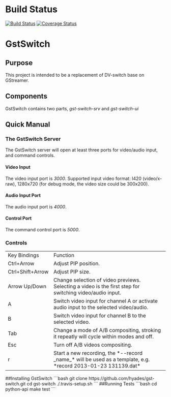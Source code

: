 # Build Status
[![Build Status](https://travis-ci.org/hyades/gst-switch.png?branch=master)](https://travis-ci.org/hyades/gst-switch)
[![Coverage Status](https://coveralls.io/repos/hyades/gst-switch/badge.png?branch=master)](https://coveralls.io/r/hyades/gst-switch?branch=master)

# GstSwitch
## Purpose
This project is intended to be a replacement of DV-switch base on GStreamer.
## Components
GstSwitch contains two parts, *gst-switch-srv* and *gst-switch-ui*
## Quick Manual
### The GstSwitch Server
The GstSwitch server will open at least three ports for video/audio input, and
command controls.
#### Video Input
The video input port is *3000*. Supported input video format: I420
(video/x-raw), 1280x720 (for debug mode, the video size could be 300x200).
#### Audio Input Port
The audio input port is *4000*.
#### Control Port
The command control port is *5000*.
### Controls
<table>
 <tr><td>Key Bindings</td><td>Function</td></tr>

 <tr><td>Ctrl+Arrow</td><td>
 Adjust PIP position.
 </td></tr>

 <tr><td>Ctrl+Shift+Arrow</td><td>
 Adjust PIP size.
 </td></tr>

 <tr><td>Arrow Up/Down</td><td>
 Change selection of video previews. Selecting a video is the first step for
 switching video/audio input.
 </td></tr>

 <tr><td>A</td><td>
 Switch video input for channel A or activate audio input to the selected
 video/audio.
 </td></tr>

 <tr><td>B</td><td>
 Switch video input for channel B to the selected video.
 </td></tr>

 <tr><td>Tab</td><td>
 Change a mode of A/B compositing, stroking it repeatly will cycle within modes
 and off.
 </td></tr>

 <tr><td>Esc</td><td>
 Turn off A/B videos compositing.
 </td></tr>

 <tr><td>r</td><td>
 Start a new recording, the *--record _name_* will be used as a template,
 e.g. *record 2013-01-23 131139.dat*
 </td></tr>
</table>
##Installing GstSwitch
```bash
git clone https://github.com/hyades/gst-switch.git
cd gst-switch
./.travis-setup.sh
```
##Running Tests
```bash
cd python-api
make test
```
